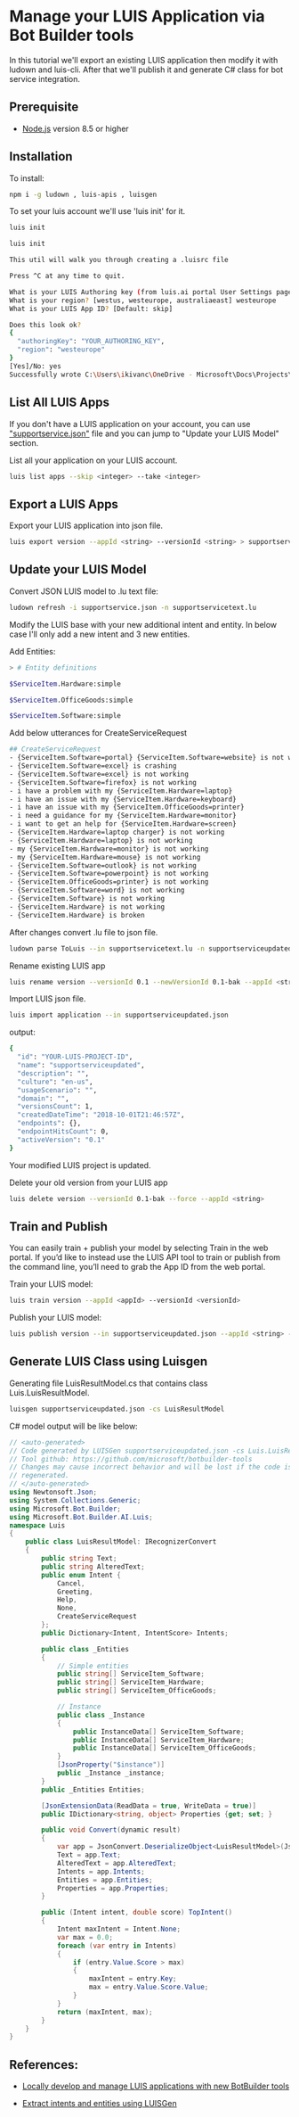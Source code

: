 # Manage your LUIS Application via Bot Builder tools

In this tutorial we'll export an existing LUIS application then modify it with ludown and luis-cli. After that we'll publish it and generate C# class for bot service integration.

## Prerequisite

- [Node.js](https://nodejs.org/) version 8.5 or higher

## Installation

To install:
```bash
npm i -g ludown , luis-apis , luisgen
```


To set your luis account we'll use 'luis init' for it.
```bash
luis init
```

```bash
luis init

This util will walk you through creating a .luisrc file

Press ^C at any time to quit.

What is your LUIS Authoring key (from luis.ai portal User Settings page)? YOUR_AUTHORING_KEY
What is your region? [westus, westeurope, australiaeast] westeurope
What is your LUIS App ID? [Default: skip]

Does this look ok?
{
  "authoringKey": "YOUR_AUTHORING_KEY",
  "region": "westeurope"
}
[Yes]/No: yes
Successfully wrote C:\Users\ikivanc\OneDrive - Microsoft\Docs\Projects\Bots\LUIS/.luisrc
```


## List All LUIS Apps
If you don't have a LUIS application on your account, you can use ["supportservice.json"](./supportservice.json) file and you can jump to "Update your LUIS Model" section.

List all your application on your LUIS account. 
```bash
luis list apps --skip <integer> --take <integer>
```

## Export a LUIS Apps
Export your LUIS application into json file.
```bash
luis export version --appId <string> --versionId <string> > supportservice.json
```

## Update your LUIS Model

Convert JSON LUIS model to .lu text file:
```bash
ludown refresh -i supportservice.json -n supportservicetext.lu
```

Modify the LUIS base with your new additional intent and entity.
In below case I'll only add a new intent and 3 new entities.

Add Entities:
```bash
> # Entity definitions

$ServiceItem.Hardware:simple

$ServiceItem.OfficeGoods:simple

$ServiceItem.Software:simple
```

Add below utterances for CreateServiceRequest
```bash
## CreateServiceRequest
- {ServiceItem.Software=portal} {ServiceItem.Software=website} is not working
- {ServiceItem.Software=excel} is crashing
- {ServiceItem.Software=excel} is not working
- {ServiceItem.Software=firefox} is not working
- i have a problem with my {ServiceItem.Hardware=laptop}
- i have an issue with my {ServiceItem.Hardware=keyboard}
- i have an issue with my {ServiceItem.OfficeGoods=printer}
- i need a guidance for my {ServiceItem.Hardware=monitor}
- i want to get an help for {ServiceItem.Hardware=screen}
- {ServiceItem.Hardware=laptop charger} is not working
- {ServiceItem.Hardware=laptop} is not working
- my {ServiceItem.Hardware=monitor} is not working
- my {ServiceItem.Hardware=mouse} is not working
- {ServiceItem.Software=outlook} is not working
- {ServiceItem.Software=powerpoint} is not working
- {ServiceItem.OfficeGoods=printer} is not working
- {ServiceItem.Software=word} is not working
- {ServiceItem.Software} is not working
- {ServiceItem.Hardware} is not working
- {ServiceItem.Hardware} is broken
```

After changes convert .lu file to json file.

```bash
ludown parse ToLuis --in supportservicetext.lu -n supportserviceupdated -i 0.1
```


Rename existing LUIS app

```bash
luis rename version --versionId 0.1 --newVersionId 0.1-bak --appId <string>
```



Import LUIS json file.
```bash
luis import application --in supportserviceupdated.json
```
output: 
```bash
{
  "id": "YOUR-LUIS-PROJECT-ID",
  "name": "supportserviceupdated",
  "description": "",
  "culture": "en-us",
  "usageScenario": "",
  "domain": "",
  "versionsCount": 1,
  "createdDateTime": "2018-10-01T21:46:57Z",
  "endpoints": {},
  "endpointHitsCount": 0,
  "activeVersion": "0.1"
}
```

Your modified LUIS project is updated.


Delete your old version from your LUIS app

```bash
luis delete version --versionId 0.1-bak --force --appId <string>
```


## Train and Publish
You can easily train + publish your model by selecting Train  in the web portal. If you’d like to instead use the LUIS API tool to train or publish from the command line, you’ll need to grab the App ID from the web portal.

Train your LUIS model:
```bash
luis train version --appId <appId> --versionId <versionId>
```

Publish your LUIS model:
```bash
luis publish version --in supportserviceupdated.json --appId <string> --versionId 0.1 --region westeurope --isStaging false
```


## Generate LUIS Class using Luisgen
Generating file LuisResultModel.cs that contains class Luis.LuisResultModel.

```bash
luisgen supportserviceupdated.json -cs LuisResultModel
```

C# model output will be like below:
```csharp
// <auto-generated>
// Code generated by LUISGen supportserviceupdated.json -cs Luis.LuisResultModel -o 
// Tool github: https://github.com/microsoft/botbuilder-tools
// Changes may cause incorrect behavior and will be lost if the code is
// regenerated.
// </auto-generated>
using Newtonsoft.Json;
using System.Collections.Generic;
using Microsoft.Bot.Builder;
using Microsoft.Bot.Builder.AI.Luis;
namespace Luis
{
    public class LuisResultModel: IRecognizerConvert
    {
        public string Text;
        public string AlteredText;
        public enum Intent {
            Cancel, 
            Greeting, 
            Help, 
            None, 
            CreateServiceRequest
        };
        public Dictionary<Intent, IntentScore> Intents;

        public class _Entities
        {
            // Simple entities
            public string[] ServiceItem_Software;
            public string[] ServiceItem_Hardware;
            public string[] ServiceItem_OfficeGoods;

            // Instance
            public class _Instance
            {
                public InstanceData[] ServiceItem_Software;
                public InstanceData[] ServiceItem_Hardware;
                public InstanceData[] ServiceItem_OfficeGoods;
            }
            [JsonProperty("$instance")]
            public _Instance _instance;
        }
        public _Entities Entities;

        [JsonExtensionData(ReadData = true, WriteData = true)]
        public IDictionary<string, object> Properties {get; set; }

        public void Convert(dynamic result)
        {
            var app = JsonConvert.DeserializeObject<LuisResultModel>(JsonConvert.SerializeObject(result));
            Text = app.Text;
            AlteredText = app.AlteredText;
            Intents = app.Intents;
            Entities = app.Entities;
            Properties = app.Properties;
        }

        public (Intent intent, double score) TopIntent()
        {
            Intent maxIntent = Intent.None;
            var max = 0.0;
            foreach (var entry in Intents)
            {
                if (entry.Value.Score > max)
                {
                    maxIntent = entry.Key;
                    max = entry.Value.Score.Value;
                }
            }
            return (maxIntent, max);
        }
    }
}
```


## References:
- [Locally develop and manage LUIS applications with new BotBuilder tools](https://blog.botframework.com/2018/06/26/locally-develop-and-manage-luis-applications-with-new-botbuilder-tools)

- [Extract intents and entities using LUISGen](https://docs.microsoft.com/en-us/azure/bot-service/bot-builder-howto-v4-luisgen?view=azure-bot-service-4.0&tabs=cs)
